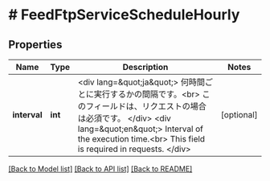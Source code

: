 # # FeedFtpServiceScheduleHourly

## Properties

Name | Type | Description | Notes
------------ | ------------- | ------------- | -------------
**interval** | **int** | &lt;div lang&#x3D;\&quot;ja\&quot;&gt; 何時間ごとに実行するかの間隔です。&lt;br&gt; このフィールドは、リクエストの場合は必須です。 &lt;/div&gt; &lt;div lang&#x3D;\&quot;en\&quot;&gt; Interval of the execution time.&lt;br&gt; This field is required in requests. &lt;/div&gt; | [optional]

[[Back to Model list]](../../README.md#models) [[Back to API list]](../../README.md#endpoints) [[Back to README]](../../README.md)
